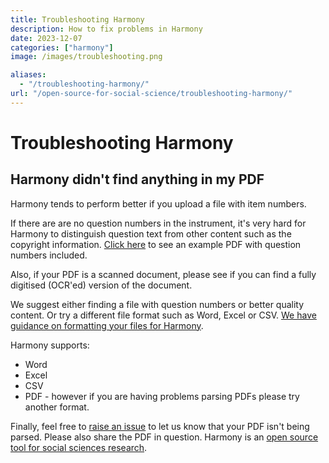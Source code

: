 ```yaml
---
title: Troubleshooting Harmony
description: How to fix problems in Harmony
date: 2023-12-07
categories: ["harmony"]
image: /images/troubleshooting.png

aliases:
  - "/troubleshooting-harmony/"
url: "/open-source-for-social-science/troubleshooting-harmony/"
---
```


# Troubleshooting Harmony

## Harmony didn't find anything in my PDF

Harmony tends to perform better if you upload a file with item numbers.

If there are are no question numbers in the instrument, it's very hard for Harmony to distinguish question text from other content such as the copyright information. [Click here](/gad7example.pdf) to see an example PDF with question numbers included.

Also, if your PDF is a scanned document, please see if you can find a fully digitised (OCR'ed) version of the document. 

We suggest either finding a file with question numbers or better quality content. Or try a different file format such as Word, Excel or CSV. [We have guidance on formatting your files for Harmony](/formatting-help/).

Harmony supports:

* Word
* Excel
* CSV
* PDF - however if you are having problems parsing PDFs please try another format.

Finally, feel free to [raise an issue](https://github.com/harmonydata/harmony/issues) to let us know that your PDF isn't being parsed. Please also share the PDF in question. Harmony is an [open source tool for social sciences research](/open-source-for-social-science/).


